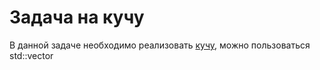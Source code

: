 # Задача на кучу

В данной задаче необходимо реализовать [кучу](https://ru.wikipedia.org/wiki/%D0%94%D0%B2%D0%BE%D0%B8%D1%87%D0%BD%D0%B0%D1%8F_%D0%BA%D1%83%D1%87%D0%B0), можно пользоваться std::vector